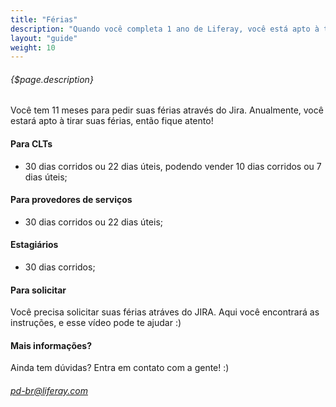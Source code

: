```yaml
---
title: "Férias"
description: "Quando você completa 1 ano de Liferay, você está apto à tirar suas férias!"
layout: "guide"
weight: 10
---
```


###### {$page.description}

<article id="1">

Você tem 11 meses para pedir suas férias através do Jira. Anualmente, você estará apto à tirar suas férias, então fique atento!

#### Para CLTs

- 30 dias corridos ou 22 dias úteis, podendo vender 10 dias corridos ou 7 dias úteis;

#### Para provedores de serviços

- 30 dias corridos ou 22 dias úteis;

#### Estagiários

- 30 dias corridos;

#### Para solicitar

Você precisa solicitar suas férias atráves do JIRA. Aqui você encontrará as instruções, e esse vídeo pode te ajudar :)

#### Mais informações?

Ainda tem dúvidas? Entra em contato com a gente! :)

###### <pd-br@liferay.com>

</article>